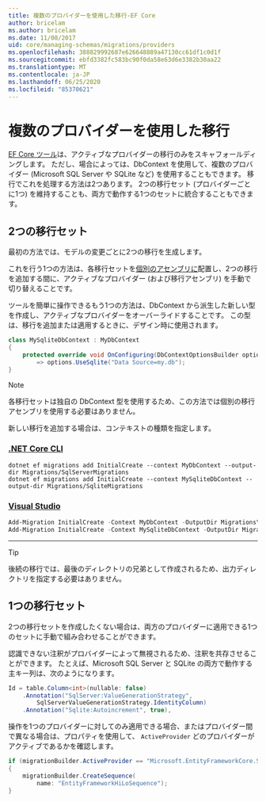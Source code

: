 ```yaml
---
title: 複数のプロバイダーを使用した移行-EF Core
author: bricelam
ms.author: bricelam
ms.date: 11/08/2017
uid: core/managing-schemas/migrations/providers
ms.openlocfilehash: 388829992687e626648889a47130cc61df1c0d1f
ms.sourcegitcommit: ebfd3382fc583bc90f0da58e63d6e3382b30aa22
ms.translationtype: MT
ms.contentlocale: ja-JP
ms.lasthandoff: 06/25/2020
ms.locfileid: "85370621"
---
```

# <a name="migrations-with-multiple-providers"></a>複数のプロバイダーを使用した移行

[EF Core ツール][1]は、アクティブなプロバイダーの移行のみをスキャフォールディングします。 ただし、場合によっては、DbContext を使用して、複数のプロバイダー (Microsoft SQL Server や SQLite など) を使用することもできます。 移行でこれを処理する方法は2つあります。 2つの移行セット (プロバイダーごとに1つ) を維持することも、両方で動作する1つのセットに統合することもできます。

## <a name="two-migration-sets"></a>2つの移行セット

最初の方法では、モデルの変更ごとに2つの移行を生成します。

これを行う1つの方法は、各移行セットを[個別のアセンブリに][2]配置し、2つの移行を追加する間に、アクティブなプロバイダー (および移行アセンブリ) を手動で切り替えることです。

ツールを簡単に操作できるもう1つの方法は、DbContext から派生した新しい型を作成し、アクティブなプロバイダーをオーバーライドすることです。 この型は、移行を追加または適用するときに、デザイン時に使用されます。

``` csharp
class MySqliteDbContext : MyDbContext
{
    protected override void OnConfiguring(DbContextOptionsBuilder options)
        => options.UseSqlite("Data Source=my.db");
}
```

> [!NOTE]
> 各移行セットは独自の DbContext 型を使用するため、この方法では個別の移行アセンブリを使用する必要はありません。

新しい移行を追加する場合は、コンテキストの種類を指定します。

### <a name="net-core-cli"></a>[.NET Core CLI](#tab/dotnet-core-cli)

```dotnetcli
dotnet ef migrations add InitialCreate --context MyDbContext --output-dir Migrations/SqlServerMigrations
dotnet ef migrations add InitialCreate --context MySqliteDbContext --output-dir Migrations/SqliteMigrations
```

### <a name="visual-studio"></a>[Visual Studio](#tab/vs)

``` powershell
Add-Migration InitialCreate -Context MyDbContext -OutputDir Migrations\SqlServerMigrations
Add-Migration InitialCreate -Context MySqliteDbContext -OutputDir Migrations\SqliteMigrations
```

***

> [!TIP]
> 後続の移行では、最後のディレクトリの兄弟として作成されるため、出力ディレクトリを指定する必要はありません。

## <a name="one-migration-set"></a>1つの移行セット

2つの移行セットを作成したくない場合は、両方のプロバイダーに適用できる1つのセットに手動で組み合わせることができます。

認識できない注釈がプロバイダーによって無視されるため、注釈を共存させることができます。 たとえば、Microsoft SQL Server と SQLite の両方で動作する主キー列は、次のようになります。

``` csharp
Id = table.Column<int>(nullable: false)
    .Annotation("SqlServer:ValueGenerationStrategy",
        SqlServerValueGenerationStrategy.IdentityColumn)
    .Annotation("Sqlite:Autoincrement", true),
```

操作を1つのプロバイダーに対してのみ適用できる場合、またはプロバイダー間で異なる場合は、プロパティを使用して、 `ActiveProvider` どのプロバイダーがアクティブであるかを確認します。

``` csharp
if (migrationBuilder.ActiveProvider == "Microsoft.EntityFrameworkCore.SqlServer")
{
    migrationBuilder.CreateSequence(
        name: "EntityFrameworkHiLoSequence");
}
```

  [1]: ../../miscellaneous/cli/index.md
  [2]: projects.md
